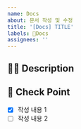 ```yaml
---
name: Docs
about: 문서 작성 및 수정
title: '[Docs] TITLE'
labels: 📄Docs
assignees: ''
---
```


## 🤷‍♂️ Description

<!-- 작성하고자하는 내용에 대해 작성해 주세요. -->

## 📝 Check Point

<!-- 작성 내용 리스트로 작성해주세요. -->

- [x] 작성 내용 1
- [ ] 작성 내용 2
